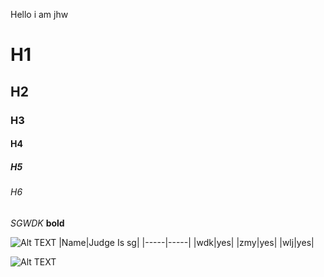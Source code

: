 Hello i am jhw
# H1
## H2
### H3
#### H4
##### H5
###### H6
*SGWDK*
**bold**

![Alt TEXT](https://raw.githubusercontent.com/shiep18/EIS2020/master/markdowncheatsheet.JPG)
|Name|Judge Is sg|
|-----|-----|
|wdk|yes|
|zmy|yes|
|wlj|yes|

![Alt TEXT](https://timgsa.baidu.com/timg?image&quality=80&size=b9999_10000&sec=1602754507291&di=2d428b8104dc71c6cb2d2b392984b28e&imgtype=0&src=http%3A%2F%2Fb-ssl.duitang.com%2Fuploads%2Fitem%2F201507%2F05%2F20150705102143_yhnYj.jpeg)

